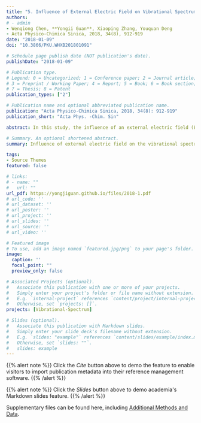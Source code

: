 ```yaml
---
title: "5. Influence of External Electric Field on Vibrational Spectrum of Imidazolium-Based Ionic Liquids Probed by Molecular Dynamics Simulation (Times cited = 4)"
authors:
# - admin
- Wenqiong Chen, **Yongii Guan**, Xiaoping Zhang, Youquan Deng
- Acta Physico-Chimica Sinica, 2018, 34(8), 912-919
date: "2018-01-09"
doi: "10.3866/PKU.WHXB201801091"

# Schedule page publish date (NOT publication's date).
publishDate: "2018-01-09"

# Publication type.
# Legend: 0 = Uncategorized; 1 = Conference paper; 2 = Journal article;
# 3 = Preprint / Working Paper; 4 = Report; 5 = Book; 6 = Book section;
# 7 = Thesis; 8 = Patent
publication_types: ["2"]

# Publication name and optional abbreviated publication name.
publication: "Acta Physico-Chimica Sinica, 2018, 34(8): 912-919"
publication_short: "Acta Phys. -Chim. Sin"

abstract: In this study, the influence of an external electric field (EEF) on the vibrational spectra of an imidazolium-based ionic liquid, 1-ethyl-3methylimidazolium hexfluorophosphate (EMIMPF$_{6}$), in the wavenumber range from 0 to 4000 cm$_{-1}$ was probed by molecular dynamics (MD) simulation at 350 K. The results showed that the experimentally obtained spectrum could be reproduced by the calculated vibrational bands (VBs) in the wavenumber range from 400 to 4000 cm$_{-1}$ using MD simulation without any EEF. When the EEF applied increased from 0 to 9 V·nm$_{-1}$, the VB intensities at 50.0 and 199.8 cm$_{-1}$ increased continuously and then tended to be saturated, while the VB intensities from 400 to 4000 cm$_{-1}$ decrease and eventually disappear. Moreover, the VB at 50.0 cm$_{-1}$ was red-shifted to ~16.7 cm$_{-1}$ and then increased to 33.3 cm$_{-1}$ as the EEF was increased from 0 to 2 and then to 3 V·nm$_{-1}$ and higher. The VB at 3396.6 cm$_{-1}$ was redshifted to ~16.7 cm$_{-1}$ and then increased to 33.3 cm$_{-1}$ as the EEF was increased from 0 to 3 and then to 4 V·nm$_{-1}$ and higher; however, the position of other VBs from 0 to 4000 cm$_{-1}$ remain almost unchanged. Based on further analysis of the simulation results and previously reported studies, for the VB at 50.0 cm$_{-1}$, the increasing EEF enhances the polarity between cations and anions; thus, the difference in dipole moment between the cations and the anions increases, which continually increases the VB intensity until saturation is reached. For the VB at 199.8 cm$_{-1}$, the increasing EEF intensifies the twisting of the ethyl chain, which enhances the VB intensity until saturation. For the other VBs from 400 to 4000 cm$_{-1}$, the increasing EEF makes the orientation of the cations and anions in EMIMPF$_{6}$ more consistent; thus, it can be conjectured that such consistent orientation may weaken the VB intensities and can even make them disappear. The redshift of VB at 50.0 cm$_{-1}$ may occur because the EEF breaks the distribution of the electrostatic field inside EMIMPF$_{6}$ and then weakens the interactions between cations and anions. The redshift of VB at 3396.6 cm$_{-1}$ may be attributed to the EEF weakening the stretching vibration of the hydrogen bonds formed between the N atoms and the acidic hydrogen atoms on the cationic imidazolium rings. The EEF does not change the positions of the other VBs because the inherent stretching, bending, and rocking vibration of functional groups are not affected by the EEF.

# Summary. An optional shortened abstract.
summary: Influence of external electric field on the vibrational spectra of EMIMPF$_{6}$ in range from 0 to 4000 cm$_{-1}$ is probed by molecular dynamics simulation at 350 K.

tags:
- Source Themes
featured: false

# links:
# - name: ""
#   url: ""
url_pdf: https://yongjiguan.github.io/files/2018-1.pdf
# url_code: ''
# url_dataset: ''
# url_poster: ''
# url_project: ''
# url_slides: ''
# url_source: ''
# url_video: ''

# Featured image
# To use, add an image named `featured.jpg/png` to your page's folder. 
image:
  caption: ''
  focal_point: ""
  preview_only: false

# Associated Projects (optional).
#   Associate this publication with one or more of your projects.
#   Simply enter your project's folder or file name without extension.
#   E.g. `internal-project` references `content/project/internal-project/index.md`.
#   Otherwise, set `projects: []`.
projects: [Vibrational-Spectrum]

# Slides (optional).
#   Associate this publication with Markdown slides.
#   Simply enter your slide deck's filename without extension.
#   E.g. `slides: "example"` references `content/slides/example/index.md`.
#   Otherwise, set `slides: ""`.
#   slides: example
---
```


{{% alert note %}}
Click the *Cite* button above to demo the feature to enable visitors to import publication metadata into their reference management software.
{{% /alert %}}

{{% alert note %}}
Click the *Slides* button above to demo academia's Markdown slides feature.
{{% /alert %}}

Supplementary files can be found here, including [Additional Methods and Data](http://www.whxb.pku.edu.cn/CN/10.3866/PKU.WHXB201801091).
